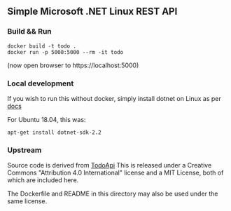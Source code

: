 ## Simple Microsoft .NET Linux REST API

### Build && Run

```
docker build -t todo .
docker run -p 5000:5000 --rm -it todo
```

(now open browser to https://localhost:5000)

### Local development

If you wish to run this without docker, simply
install dotnet on Linux as per
[docs](https://docs.microsoft.com/en-us/dotnet/core/linux-prerequisites?tabs=netcore2x)

For Ubuntu 18.04, this was:

```
apt-get install dotnet-sdk-2.2
```

### Upstream

Source code is derived from [TodoApi](https://github.com/aspnet/AspNetCore.Docs)
This is released under a Creative Commons "Attribution 4.0 International" license
and a MIT License, both of which are included here.

The Dockerfile and README in this directory may also be used under the same
license.

